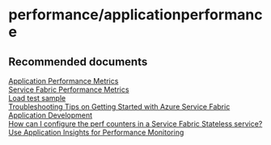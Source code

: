 <properties
	pageTitle="performance/applicationperformance"
	description="performance/applicationperformance"
	service="microsoft.servicefabric"
	resource="clusters"
	authors="chiragpa"
	displayOrder=""
	selfHelpType="generic"
	supportTopicIds="32608938"
	resourceTags=""
	productPesIds="15842"
	cloudEnvironments="public"
/>

# performance/applicationperformance

## **Recommended documents**
[Application Performance Metrics](https://docs.microsoft.com/azure/service-fabric/service-fabric-diagnostics-event-generation-perf#net-applications-and-services)<br>
[Service Fabric Performance Metrics](https://docs.microsoft.com/azure/service-fabric/service-fabric-diagnostics-event-generation-perf)<br>
[Load test sample](https://github.com/Azure-Samples/service-fabric-dotnet-performance/tree/master/ServiceLoadTest)<br>
[Troubleshooting Tips on Getting Started with Azure Service Fabric Application Development](https://blogs.msdn.microsoft.com/zxue/2016/10/24/troubleshooting-tips-for-getting-started-with-azure-service-fabric-application-development/)<br>
[How can I configure the perf counters in a Service Fabric Stateless service?](https://stackoverflow.com/questions/35166241/how-can-i-configure-the-perf-counters-in-a-service-fabric-stateless-service)<br>
[Use Application Insights for Performance Monitoring](https://docs.microsoft.com/azure/application-insights/app-insights-web-monitor-performance#system-performance-counters)<br>